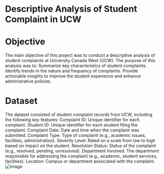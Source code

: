 # Descriptive Analysis of Student Complaint in UCW 
# Objective
The main objective of this project was to conduct a descriptive analysis of student complaints at University Canada West (UCW). The purpose of this analysis was to:
Summarize key characteristics of student complaints.
Identify trends in the nature and frequency of complaints.
Provide actionable insights to improve the student experience and enhance administrative policies.
# Dataset
The dataset consisted of student complaint records from UCW, including the following key features:
Complaint ID: Unique identifier for each complaint.
Student ID: Unique identifier for each student filing the complaint.
Complaint Date: Date and time when the complaint was submitted.
Complaint Type: Type of complaint (e.g., academic issues, facilities, administration).
Severity Level: Rated on a scale from low to high based on impact on the student.
Resolution Status: Status of the complaint (e.g., resolved, pending, unresolved).
Department Involved: The department responsible for addressing the complaint (e.g., academic, student services, facilities).
Location: Campus or department associated with the complaint.
![image](https://github.com/user-attachments/assets/7c239fce-be77-42ee-a210-e1b7b3d8ed3e)

